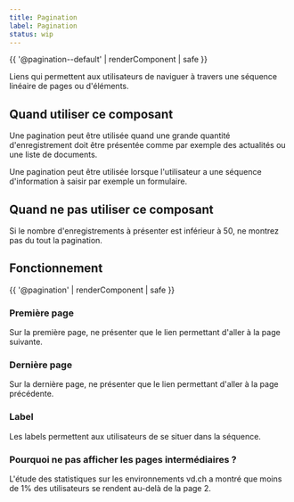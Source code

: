 ```yaml
---
title: Pagination
label: Pagination
status: wip
---
```


{{ '@pagination--default' | renderComponent | safe }}

Liens qui permettent aux utilisateurs de naviguer à travers une séquence
linéaire de pages ou d'éléments.

## Quand utiliser ce composant

Une pagination peut être utilisée quand une grande quantité d'enregistrement
doit être présentée comme par exemple des actualités ou une liste de documents.

Une pagination peut être utilisée lorsque l'utilisateur a une séquence
d'information à saisir par exemple un formulaire.

## Quand ne pas utiliser ce composant

Si le nombre d'enregistrements à présenter est inférieur à 50, ne montrez pas du
tout la pagination.

## Fonctionnement

{{ '@pagination' | renderComponent | safe }}

### Première page

Sur la première page, ne présenter que le lien permettant d'aller à la page
suivante.

### Dernière page

Sur la dernière page, ne présenter que le lien permettant d'aller à la page
précédente.

### Label

Les labels permettent aux utilisateurs de se situer dans la séquence.

### Pourquoi ne pas afficher les pages intermédiaires ?

L'étude des statistiques sur les environnements vd.ch a montré que moins de 1%
des utilisateurs se rendent au-delà de la page 2.
